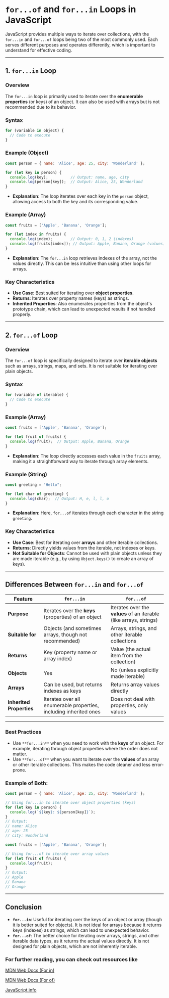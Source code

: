 # `for...of` and `for...in` Loops in JavaScript

JavaScript provides multiple ways to iterate over collections, with the `for...in` and `for...of` loops being two of the most commonly used. Each serves different purposes and operates differently, which is important to understand for effective coding.

---

## 1. `for...in` Loop

### Overview
The `for...in` loop is primarily used to iterate over the **enumerable properties** (or keys) of an object. It can also be used with arrays but is not recommended due to its behavior.

### Syntax
```javascript
for (variable in object) {
  // Code to execute
}
```

### Example (Object)
```javascript
const person = { name: 'Alice', age: 25, city: 'Wonderland' };

for (let key in person) {
  console.log(key);          // Output: name, age, city
  console.log(person[key]);  // Output: Alice, 25, Wonderland
}
```
- **Explanation**: The loop iterates over each key in the `person` object, allowing access to both the key and its corresponding value.

### Example (Array)
```javascript
const fruits = ['Apple', 'Banana', 'Orange'];

for (let index in fruits) {
  console.log(index);        // Output: 0, 1, 2 (indexes)
  console.log(fruits[index]); // Output: Apple, Banana, Orange (values)
}
```
- **Explanation**: The `for...in` loop retrieves indexes of the array, not the values directly. This can be less intuitive than using other loops for arrays.

### Key Characteristics
- **Use Case**: Best suited for iterating over **object properties**.
- **Returns**: Iterates over property names (keys) as strings.
- **Inherited Properties**: Also enumerates properties from the object's prototype chain, which can lead to unexpected results if not handled properly.

---

## 2. `for...of` Loop

### Overview
The `for...of` loop is specifically designed to iterate over **iterable objects** such as arrays, strings, maps, and sets. It is not suitable for iterating over plain objects.

### Syntax
```javascript
for (variable of iterable) {
  // Code to execute
}
```

### Example (Array)
```javascript
const fruits = ['Apple', 'Banana', 'Orange'];

for (let fruit of fruits) {
  console.log(fruit);  // Output: Apple, Banana, Orange
}
```
- **Explanation**: The loop directly accesses each value in the `fruits` array, making it a straightforward way to iterate through array elements.

### Example (String)
```javascript
const greeting = "Hello";

for (let char of greeting) {
  console.log(char);  // Output: H, e, l, l, o
}
```
- **Explanation**: Here, `for...of` iterates through each character in the string `greeting`.

### Key Characteristics
- **Use Case**: Best for iterating over **arrays** and other iterable collections.
- **Returns**: Directly yields values from the iterable, not indexes or keys.
- **Not Suitable for Objects**: Cannot be used with plain objects unless they are made iterable (e.g., by using `Object.keys()` to create an array of keys).

---

## Differences Between `for...in` and `for...of`

| Feature                   | `for...in`                                    | `for...of`                                      |
|---------------------------|-----------------------------------------------|-------------------------------------------------|
| **Purpose**                | Iterates over the **keys** (properties) of an object | Iterates over the **values** of an iterable (like arrays, strings) |
| **Suitable for**           | Objects (and sometimes arrays, though not recommended) | Arrays, strings, and other iterable collections |
| **Returns**                | Key (property name or array index)            | Value (the actual item from the collection)     |
| **Objects**                | Yes                                           | No (unless explicitly made iterable)            |
| **Arrays**                 | Can be used, but returns indexes as keys      | Returns array values directly                   |
| **Inherited Properties**   | Iterates over all enumerable properties, including inherited ones | Does not deal with properties, only values      |

---

### Best Practices

- Use `**for...in**` when you need to work with the **keys** of an object. For example, iterating through object properties where the order does not matter.
- Use `**for...of**` when you want to iterate over the **values** of an array or other iterable collections. This makes the code cleaner and less error-prone.

### Example of Both:
```javascript
const person = { name: 'Alice', age: 25, city: 'Wonderland' };

// Using for...in to iterate over object properties (keys)
for (let key in person) {
  console.log(`${key}: ${person[key]}`);
}
// Output:
// name: Alice
// age: 25
// city: Wonderland

const fruits = ['Apple', 'Banana', 'Orange'];

// Using for...of to iterate over array values
for (let fruit of fruits) {
  console.log(fruit);
}
// Output:
// Apple
// Banana
// Orange
```

---

## Conclusion

- **`for...in`**: Useful for iterating over the keys of an object or array (though it is better suited for objects). It is not ideal for arrays because it returns keys (indexes) as strings, which can lead to unexpected behavior.
- **`for...of`**: The better choice for iterating over arrays, strings, and other iterable data types, as it returns the actual values directly. It is not designed for plain objects, which are not inherently iterable.

### For further reading, you can check out resources like 

[MDN Web Docs (For in)](https://developer.mozilla.org/en-US/docs/Web/JavaScript/Reference/Statements/for...in)

[MDN Web Docs (For of)](https://developer.mozilla.org/en-US/docs/Web/JavaScript/Reference/Statements/for...of)

[JavaScript.info](https://javascript.info/for-in-for-of)

